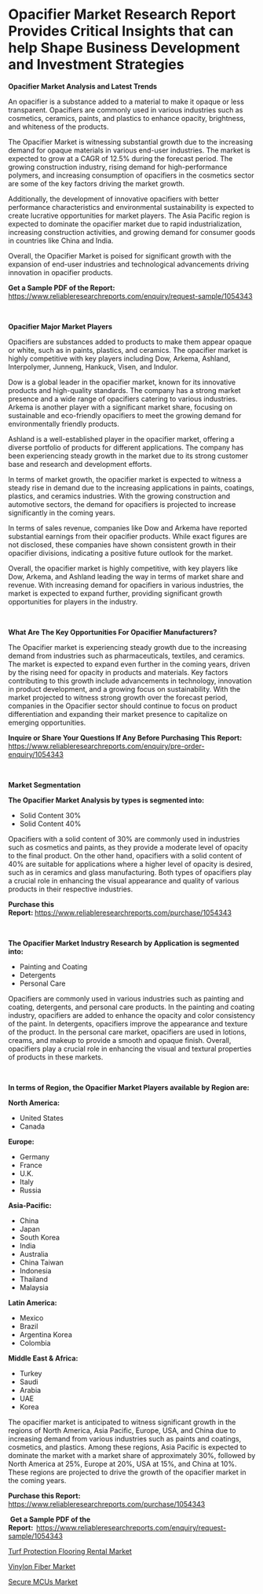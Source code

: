 <p><h1>Opacifier Market Research Report Provides Critical Insights that can help Shape Business Development and Investment Strategies</h1></p><p><strong>Opacifier Market Analysis and Latest Trends</strong></p>
<p><p>An opacifier is a substance added to a material to make it opaque or less transparent. Opacifiers are commonly used in various industries such as cosmetics, ceramics, paints, and plastics to enhance opacity, brightness, and whiteness of the products.</p><p>The Opacifier Market is witnessing substantial growth due to the increasing demand for opaque materials in various end-user industries. The market is expected to grow at a CAGR of 12.5% during the forecast period. The growing construction industry, rising demand for high-performance polymers, and increasing consumption of opacifiers in the cosmetics sector are some of the key factors driving the market growth.</p><p>Additionally, the development of innovative opacifiers with better performance characteristics and environmental sustainability is expected to create lucrative opportunities for market players. The Asia Pacific region is expected to dominate the opacifier market due to rapid industrialization, increasing construction activities, and growing demand for consumer goods in countries like China and India.</p><p>Overall, the Opacifier Market is poised for significant growth with the expansion of end-user industries and technological advancements driving innovation in opacifier products.</p></p>
<p><strong>Get a Sample PDF of the Report:&nbsp;</strong> <a href="https://www.reliableresearchreports.com/enquiry/request-sample/1054343">https://www.reliableresearchreports.com/enquiry/request-sample/1054343</a></p>
<p>&nbsp;</p>
<p><strong>Opacifier Major Market Players</strong></p>
<p><p>Opacifiers are substances added to products to make them appear opaque or white, such as in paints, plastics, and ceramics. The opacifier market is highly competitive with key players including Dow, Arkema, Ashland, Interpolymer, Junneng, Hankuck, Visen, and Indulor.</p><p>Dow is a global leader in the opacifier market, known for its innovative products and high-quality standards. The company has a strong market presence and a wide range of opacifiers catering to various industries. Arkema is another player with a significant market share, focusing on sustainable and eco-friendly opacifiers to meet the growing demand for environmentally friendly products.</p><p>Ashland is a well-established player in the opacifier market, offering a diverse portfolio of products for different applications. The company has been experiencing steady growth in the market due to its strong customer base and research and development efforts.</p><p>In terms of market growth, the opacifier market is expected to witness a steady rise in demand due to the increasing applications in paints, coatings, plastics, and ceramics industries. With the growing construction and automotive sectors, the demand for opacifiers is projected to increase significantly in the coming years.</p><p>In terms of sales revenue, companies like Dow and Arkema have reported substantial earnings from their opacifier products. While exact figures are not disclosed, these companies have shown consistent growth in their opacifier divisions, indicating a positive future outlook for the market.</p><p>Overall, the opacifier market is highly competitive, with key players like Dow, Arkema, and Ashland leading the way in terms of market share and revenue. With increasing demand for opacifiers in various industries, the market is expected to expand further, providing significant growth opportunities for players in the industry.</p></p>
<p>&nbsp;</p>
<p><strong>What Are The Key Opportunities For Opacifier Manufacturers?</strong></p>
<p><p>The Opacifier market is experiencing steady growth due to the increasing demand from industries such as pharmaceuticals, textiles, and ceramics. The market is expected to expand even further in the coming years, driven by the rising need for opacity in products and materials. Key factors contributing to this growth include advancements in technology, innovation in product development, and a growing focus on sustainability. With the market projected to witness strong growth over the forecast period, companies in the Opacifier sector should continue to focus on product differentiation and expanding their market presence to capitalize on emerging opportunities.</p></p>
<p><strong>Inquire or Share Your Questions If Any Before Purchasing This Report:</strong> <a href="https://www.reliableresearchreports.com/enquiry/pre-order-enquiry/1054343">https://www.reliableresearchreports.com/enquiry/pre-order-enquiry/1054343</a></p>
<p>&nbsp;</p>
<p><strong>Market Segmentation</strong></p>
<p><strong>The Opacifier Market Analysis by types is segmented into:</strong></p>
<p><ul><li>Solid Content 30%</li><li>Solid Content 40%</li></ul></p>
<p><p>Opacifiers with a solid content of 30% are commonly used in industries such as cosmetics and paints, as they provide a moderate level of opacity to the final product. On the other hand, opacifiers with a solid content of 40% are suitable for applications where a higher level of opacity is desired, such as in ceramics and glass manufacturing. Both types of opacifiers play a crucial role in enhancing the visual appearance and quality of various products in their respective industries.</p></p>
<p><strong>Purchase this Report:&nbsp;</strong><a href="https://www.reliableresearchreports.com/purchase/1054343">https://www.reliableresearchreports.com/purchase/1054343</a></p>
<p>&nbsp;</p>
<p><strong>The Opacifier Market Industry Research by Application is segmented into:</strong></p>
<p><ul><li>Painting and Coating</li><li>Detergents</li><li>Personal Care</li></ul></p>
<p><p>Opacifiers are commonly used in various industries such as painting and coating, detergents, and personal care products. In the painting and coating industry, opacifiers are added to enhance the opacity and color consistency of the paint. In detergents, opacifiers improve the appearance and texture of the product. In the personal care market, opacifiers are used in lotions, creams, and makeup to provide a smooth and opaque finish. Overall, opacifiers play a crucial role in enhancing the visual and textural properties of products in these markets.</p></p>
<p>&nbsp;</p>
<p><strong>In terms of Region, the Opacifier Market Players available by Region are:</strong></p>
<p>
    <p> <strong> North America: </strong>
        <ul>
            <li>United States</li>
            <li>Canada</li>
        </ul>
        </p> 
    <p> <strong> Europe: </strong>
        <ul>
            <li>Germany</li>
            <li>France</li>
            <li>U.K.</li>
            <li>Italy</li>
            <li>Russia</li>
        </ul>
        </p> 
    <p> <strong> Asia-Pacific: </strong>
        <ul>
            <li>China</li>
            <li>Japan</li>
            <li>South Korea</li>
            <li>India</li>
            <li>Australia</li>
            <li>China Taiwan</li>
            <li>Indonesia</li>
            <li>Thailand</li>
            <li>Malaysia</li>
        </ul>
        </p> 
    <p> <strong> Latin America: </strong>
        <ul>
            <li>Mexico</li>
            <li>Brazil</li>
            <li>Argentina Korea</li>
            <li>Colombia</li>
        </ul>
        </p> 
    <p> <strong> Middle East & Africa: </strong>
        <ul>
            <li>Turkey</li>
            <li>Saudi</li>
            <li>Arabia</li>
            <li>UAE</li>
            <li>Korea</li>
        </ul>
    </p>
    </p>
<p><p>The opacifier market is anticipated to witness significant growth in the regions of North America, Asia Pacific, Europe, USA, and China due to increasing demand from various industries such as paints and coatings, cosmetics, and plastics. Among these regions, Asia Pacific is expected to dominate the market with a market share of approximately 30%, followed by North America at 25%, Europe at 20%, USA at 15%, and China at 10%. These regions are projected to drive the growth of the opacifier market in the coming years.</p></p>
<p><strong>Purchase this Report: </strong><a href="https://www.reliableresearchreports.com/purchase/1054343">https://www.reliableresearchreports.com/purchase/1054343</a></p>
<p>&nbsp;<strong>Get a Sample PDF of the Report:&nbsp;&nbsp;</strong><a href="https://www.reliableresearchreports.com/enquiry/request-sample/1054343">https://www.reliableresearchreports.com/enquiry/request-sample/1054343</a></p>
<p><strong></strong></p>
<p><p><a href="https://view.publitas.com/reportprime-1/turf-protection-flooring-rental-market-research-report-the-key-to-successful-business-strategy-forecasted-for-period-from-2023-2030/">Turf Protection Flooring Rental Market</a></p><p><a href="https://github.com/nicoletavirag/Market-Research-Report-List-2/blob/main/vinylon-fiber-market.md">Vinylon Fiber Market</a></p><p><a href="https://view.publitas.com/reportprime-1/secure-mcus-market-growth-market-trends-covid-19-impact-and-forecasts-for-period-from-2023-2030/">Secure MCUs Market</a></p></p>